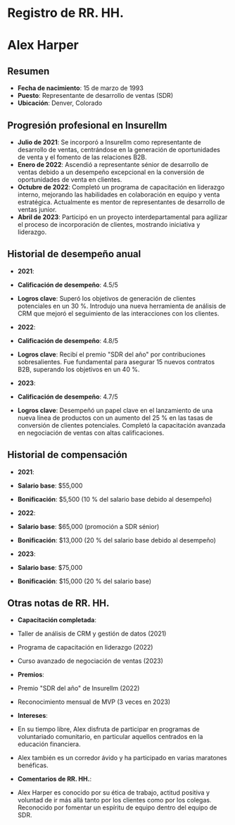 # Registro de RR. HH.

# Alex Harper

## Resumen
- **Fecha de nacimiento**: 15 de marzo de 1993
- **Puesto**: Representante de desarrollo de ventas (SDR)
- **Ubicación**: Denver, Colorado

## Progresión profesional en Insurellm
- **Julio de 2021**: Se incorporó a Insurellm como representante de desarrollo de ventas, centrándose en la generación de oportunidades de venta y el fomento de las relaciones B2B.
- **Enero de 2022**: Ascendió a representante sénior de desarrollo de ventas debido a un desempeño excepcional en la conversión de oportunidades de venta en clientes.
- **Octubre de 2022**: Completó un programa de capacitación en liderazgo interno, mejorando las habilidades en colaboración en equipo y venta estratégica. Actualmente es mentor de representantes de desarrollo de ventas junior.
- **Abril de 2023**: Participó en un proyecto interdepartamental para agilizar el proceso de incorporación de clientes, mostrando iniciativa y liderazgo.

## Historial de desempeño anual
- **2021**:
- **Calificación de desempeño**: 4.5/5
- **Logros clave**: Superó los objetivos de generación de clientes potenciales en un 30 %. Introdujo una nueva herramienta de análisis de CRM que mejoró el seguimiento de las interacciones con los clientes.

- **2022**:
- **Calificación de desempeño**: 4.8/5
- **Logros clave**: Recibí el premio "SDR del año" por contribuciones sobresalientes. Fue fundamental para asegurar 15 nuevos contratos B2B, superando los objetivos en un 40 %.

- **2023**:
- **Calificación de desempeño**: 4.7/5
- **Logros clave**: Desempeñó un papel clave en el lanzamiento de una nueva línea de productos con un aumento del 25 % en las tasas de conversión de clientes potenciales. Completó la capacitación avanzada en negociación de ventas con altas calificaciones.

## Historial de compensación
- **2021**:
- **Salario base**: $55,000
- **Bonificación**: $5,500 (10 % del salario base debido al desempeño)

- **2022**:
- **Salario base**: $65,000 (promoción a SDR sénior)
- **Bonificación**: $13,000 (20 % del salario base debido al desempeño)

- **2023**:
- **Salario base**: $75,000
- **Bonificación**: $15,000 (20 % del salario base)

## Otras notas de RR. HH.
- **Capacitación completada**:
- Taller de análisis de CRM y gestión de datos (2021)
- Programa de capacitación en liderazgo (2022)
- Curso avanzado de negociación de ventas (2023)

- **Premios**:
- Premio "SDR del año" de Insurellm (2022)
- Reconocimiento mensual de MVP (3 veces en 2023)

- **Intereses**:
- En su tiempo libre, Alex disfruta de participar en programas de voluntariado comunitario, en particular aquellos centrados en la educación financiera.
- Alex también es un corredor ávido y ha participado en varias maratones benéficas.

- **Comentarios de RR. HH.**:
- Alex Harper es conocido por su ética de trabajo, actitud positiva y voluntad de ir más allá tanto por los clientes como por los colegas. Reconocido por fomentar un espíritu de equipo dentro del equipo de SDR.